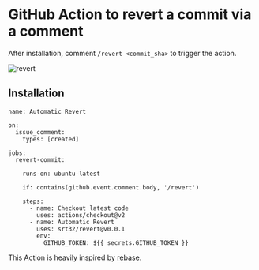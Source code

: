 # GitHub Action to revert a commit via a comment

After installation, comment `/revert <commit_sha>` to trigger the action.

![revert](https://user-images.githubusercontent.com/2181356/52225171-027d0100-2867-11e9-90a5-84073c790f0b.gif)


## Installation

```
name: Automatic Revert

on:
  issue_comment:
    types: [created]

jobs:
  revert-commit:

    runs-on: ubuntu-latest

    if: contains(github.event.comment.body, '/revert')

    steps:
      - name: Checkout latest code
        uses: actions/checkout@v2
      - name: Automatic Revert
        uses: srt32/revert@v0.0.1
        env:
          GITHUB_TOKEN: ${{ secrets.GITHUB_TOKEN }}
 ```      

This Action is heavily inspired by [rebase](https://github.com/cirrus-actions/rebase).
